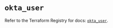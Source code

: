 # `okta_user`

Refer to the Terraform Registry for docs: [`okta_user`](https://registry.terraform.io/providers/okta/okta/4.14.1/docs/resources/user).
